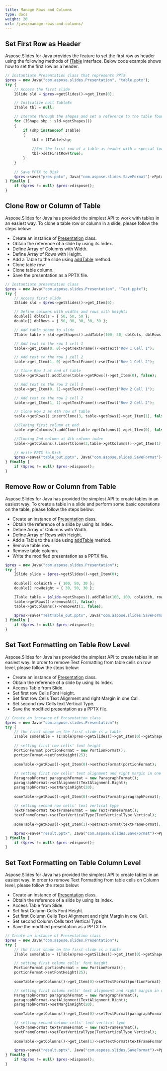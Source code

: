 ```yaml
---
title: Manage Rows and Columns
type: docs
weight: 20
url: /java/manage-rows-and-columns/
---
```


## **Set First Row as Header**
Aspose.Slides for Java provides the feature to set the first row as header using the following methods of [ITable](https://apireference.aspose.com/slides/java/com.aspose.slides/ITable) interface. Below code example shows how to set the first row as a header.

```php
// Instantiate Presentation class that represents PPTX
$pres = new Java("com.aspose.slides.Presentation", "table.pptx");
try {
    // Access the first slide
    ISlide sld = $pres->getSlides()->get_Item(0);

    // Initialize null TableEx
    ITable tbl = null;

    // Iterate through the shapes and set a reference to the table found
    for (IShape shp : sld->getShapes())
    {
        if (shp instanceof ITable) 
        {
            tbl = (ITable)shp;
            
            //Set the first row of a table as header with a special formatting.
            tbl->setFirstRow(true);
        }
    }
    
    // Save PPTX to Disk
    $pres->save("pres.pptx", Java("com.aspose.slides.SaveFormat")->Pptx);
} finally {
    if ($pres != null) $pres->dispose();
}
```

## **Clone Row or Column of Table**
Aspose.Slides for Java has provided the simplest API to work with tables in an easiest way. To clone a table row or column in a slide, please follow the steps below:

- Create an instance of [Presentation](https://apireference.aspose.com/slides/java/com.aspose.slides/Presentation) class.
- Obtain the reference of a slide by using its Index.
- Define Array of Columns with Width.
- Define Array of Rows with Height.
- Add a Table to the slide using [addTable](https://apireference.aspose.com/slides/java/com.aspose.slides/IShapeCollection#addTable-float-float-double:A-double:A-) method.
- Clone table row.
- Clone table column.
- Save the presentation as a PPTX file.

```php
// Instantiate presentation class
$pres = new Java("com.aspose.slides.Presentation", "Test.pptx");
try {
    // Access first slide
    ISlide sld = $pres->getSlides()->get_Item(0);

    // Define columns with widths and rows with heights
    double[] dblCols = { 50, 50, 50 };
    double[] dblRows = { 50, 30, 30, 30, 30 };

    // Add table shape to slide
    ITable table = sld->getShapes().addTable(100, 50, dblCols, dblRows);

    // Add text to the row 1 cell 1
    table->get_Item(0, 0)->getTextFrame()->setText("Row 1 Cell 1");

    // Add text to the row 1 cell 2
    table->get_Item(1, 0)->getTextFrame()->setText("Row 1 Cell 2");

    // Clone Row 1 at end of table
    table->getRows().addClone(table->getRows()->get_Item(0), false);

    // Add text to the row 2 cell 1
    table->get_Item(0, 1)->getTextFrame()->setText("Row 2 Cell 1");

    // Add text to the row 2 cell 2
    table->get_Item(1, 1)->getTextFrame()->setText("Row 2 Cell 2");

    // Clone Row 2 as 4th row of table
    table->getRows().insertClone(3, table->getRows()->get_Item(1), false);

    //Cloning first column at end
    table->getColumns().addClone(table->getColumns()->get_Item(0), false);

    //Cloning 2nd column at 4th column index
    table->getColumns().insertClone(3,table->getColumns()->get_Item(1), false);
    
    // Write PPTX to Disk
    $pres->save("table_out.pptx", Java("com.aspose.slides.SaveFormat")->Pptx);
} finally {
    if ($pres != null) $pres->dispose();
}
```

## **Remove Row or Column from Table**
Aspose.Slides for Java has provided the simplest API to create tables in an easiest way. To create a table in a slide and perform some basic operations on the table, please follow the steps below:

- Create an instance of [Presentation](https://apireference.aspose.com/slides/java/com.aspose.slides/Presentation) class.
- Obtain the reference of a slide by using its Index.
- Define Array of Columns with Width.
- Define Array of Rows with Height.
- Add a Table to the slide using [addTable](https://apireference.aspose.com/slides/java/com.aspose.slides/IShapeCollection#addTable-float-float-double:A-double:A-) method.
- Remove table row.
- Remove table column.
- Write the modified presentation as a PPTX file.

```php
$pres = new Java("com.aspose.slides.Presentation");
try {
    ISlide slide = $pres->getSlides()->get_Item(0);
    
    double[] colWidth = { 100, 50, 30 };
    double[] rowHeight = { 30, 50, 30 };

    ITable table = $slide->getShapes().addTable(100, 100, colWidth, rowHeight);
    table->getRows()->removeAt(1, false);
    table->getColumns()->removeAt(1, false);
    
    $pres->save("TestTable_out.pptx", Java("com.aspose.slides.SaveFormat")->Pptx);
} finally {
    if ($pres != null) $pres->dispose();
}
```

## **Set Text Formatting on Table Row Level**
Aspose.Slides for Java has provided the simplest API to create tables in an easiest way. In order to remove Text Formatting from table cells on row level, please follow the steps below:

- Create an instance of [Presentation](https://apireference.aspose.com/slides/java/com.aspose.slides/Presentation) class.
- Obtain the reference of a slide by using its Index.
- Access Table from Slide.
- Set first row Cells Font Height.
- Set first row Cells Text Alignment and right Margin in one Call.
- Set second row Cells text Vertical Type.
- Save the modified presentation as a PPTX file.

```php
// Create an instance of Presentation class
$pres = new Java("com.aspose.slides.Presentation");
try {
    // the first shape on the first slide is a table
    ITable someTable = (ITable)pres->getSlides()->get_Item(0)->getShapes()->get_Item(0); 
    
    // setting first row cells' font height
    PortionFormat portionFormat = new PortionFormat();
    portionFormat->setFontHeight(25);
	
    someTable->getRows()->get_Item(0)->setTextFormat(portionFormat);
    
    // setting first row cells' text alignment and right margin in one call
    ParagraphFormat paragraphFormat = new ParagraphFormat();
    paragraphFormat->setAlignment(TextAlignment.Right);
    paragraphFormat->setMarginRight(20);
	
    someTable->getRows()->get_Item(0)->setTextFormat(paragraphFormat);
    
    // setting second row cells' text vertical type
    TextFrameFormat textFrameFormat = new TextFrameFormat();
    textFrameFormat->setTextVerticalType(TextVerticalType.Vertical);
	
    someTable->getRows()->get_Item(1)->setTextFormat(textFrameFormat);

    $pres->save("result.pptx", Java("com.aspose.slides.SaveFormat")->Pptx);
} finally {
    if ($pres != null) $pres->dispose();
}
```

## **Set Text Formatting on Table Column Level**
Aspose.Slides for Java has provided the simplest API to create tables in an easiest way. In order to remove Text Formatting from table cells on Column level, please follow the steps below:

- Create an instance of [Presentation](https://apireference.aspose.com/slides/java/com.aspose.slides/Presentation) class.
- Obtain the reference of a slide by using its Index.
- Access Table from Slide.
- Set first Column Cells Font Height.
- Set first Column Cells Text Alignment and right Margin in one Call.
- Set second Column Cells text Vertical Type.
- Save the modified presentation as a PPTX file.

```php
// Create an instance of Presentation class
$pres = new Java("com.aspose.slides.Presentation");
try {
    // the first shape on the first slide is a table
    ITable someTable = (ITable)pres->getSlides()->get_Item(0)->getShapes()->get_Item(0)];

    // setting first column cells' font height
    PortionFormat portionFormat = new PortionFormat();
    portionFormat->setFontHeight(25);
	
    someTable->getColumns()->get_Item(0)->setTextFormat(portionFormat);

    // setting first column cells' text alignment and right margin in one call
    ParagraphFormat paragraphFormat = new ParagraphFormat();
    paragraphFormat->setAlignment(TextAlignment.Right);
    paragraphFormat->setMarginRight(20);
	
    someTable->getColumns()->get_Item(0)->setTextFormat(paragraphFormat);

    // setting second column cells' text vertical type
    TextFrameFormat textFrameFormat = new TextFrameFormat();
    textFrameFormat->setTextVerticalType(TextVerticalType.Vertical);
	
    someTable->getColumns()->get_Item(1)->setTextFormat(textFrameFormat);

    $pres->save("result.pptx", Java("com.aspose.slides.SaveFormat")->Pptx);
} finally {
    if ($pres != null) $pres->dispose();
}
```